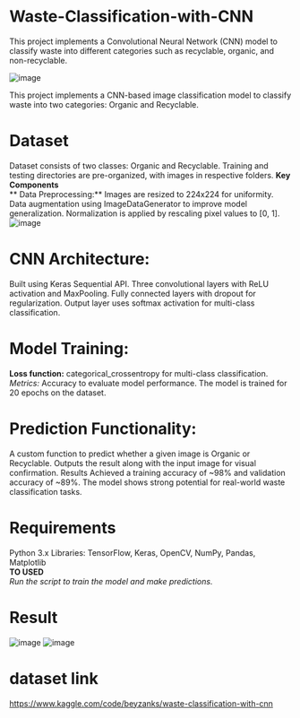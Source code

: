 # Waste-Classification-with-CNN
This project implements a Convolutional Neural Network (CNN) model to classify waste into different categories such as recyclable, organic, and non-recyclable.

![image](https://github.com/user-attachments/assets/fae5e236-4256-46c9-9983-ac28a091d727)

This project implements a CNN-based image classification model to classify waste into two categories: Organic and Recyclable.

# Dataset
Dataset consists of two classes: Organic and Recyclable.
Training and testing directories are pre-organized, with images in respective folders.
**Key Components**<br>
** Data Preprocessing:**
Images are resized to 224x224 for uniformity.
Data augmentation using ImageDataGenerator to improve model generalization.
Normalization is applied by rescaling pixel values to [0, 1].
![image](https://github.com/user-attachments/assets/f33548ad-74e8-43ae-b91a-11927fd6869b)

# CNN Architecture:
Built using Keras Sequential API.
Three convolutional layers with ReLU activation and MaxPooling.
Fully connected layers with dropout for regularization.
Output layer uses softmax activation for multi-class classification.
# Model Training: <br>
**Loss function:** 
categorical_crossentropy for multi-class classification.
_Metrics:_ Accuracy to evaluate model performance.
The model is trained for 20 epochs on the dataset.

# Prediction Functionality:
A custom function to predict whether a given image is Organic or Recyclable.
Outputs the result along with the input image for visual confirmation.
Results
Achieved a training accuracy of ~98% and validation accuracy of ~89%.
The model shows strong potential for real-world waste classification tasks.
# Requirements
Python 3.x
Libraries: TensorFlow, Keras, OpenCV, NumPy, Pandas, Matplotlib<br>
**TO USED**<br>
_Run the script to train the model and make predictions._
# Result
![image](https://github.com/user-attachments/assets/668c7b9e-16dc-4a6f-bda0-2a9b5d3e60f6)
![image](https://github.com/user-attachments/assets/56e18d66-92f9-4455-8b34-fe95d3cdb7e9)

# dataset link
https://www.kaggle.com/code/beyzanks/waste-classification-with-cnn
